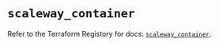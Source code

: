 # `scaleway_container`

Refer to the Terraform Registory for docs: [`scaleway_container`](https://registry.terraform.io/providers/scaleway/scaleway/2.27.0/docs/resources/container).
